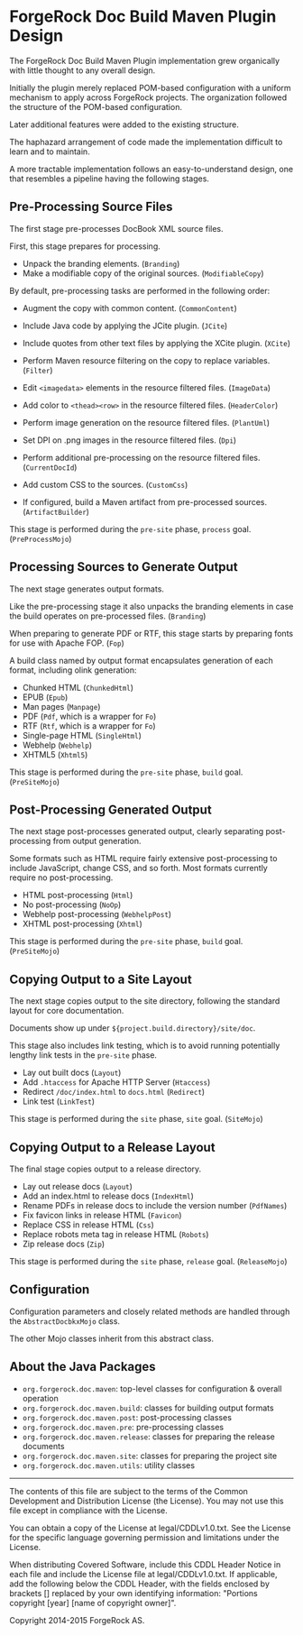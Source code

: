 # ForgeRock Doc Build Maven Plugin Design

The ForgeRock Doc Build Maven Plugin implementation grew organically
with little thought to any overall design.

Initially the plugin merely replaced POM-based configuration
with a uniform mechanism to apply across ForgeRock projects.
The organization followed the structure of the POM-based configuration.

Later additional features were added to the existing structure.

The haphazard arrangement of code made the implementation
difficult to learn and to maintain.

A more tractable implementation follows an easy-to-understand design,
one that resembles a pipeline having the following stages.

## Pre-Processing Source Files

The first stage pre-processes DocBook XML source files.

First, this stage prepares for processing.

*  Unpack the branding elements. (`Branding`)
*  Make a modifiable copy of the original sources. (`ModifiableCopy`)

By default, pre-processing tasks are performed in the following order:

*  Augment the copy with common content. (`CommonContent`)
*  Include Java code by applying the JCite plugin. (`JCite`)
*  Include quotes from other text files by applying the XCite plugin. (`XCite`)
*  Perform Maven resource filtering on the copy to replace variables. (`Filter`)
*  Edit `<imagedata>` elements in the resource filtered files. (`ImageData`)
*  Add color to `<thead><row>` in the resource filtered files. (`HeaderColor`)
*  Perform image generation on the resource filtered files. (`PlantUml`)
*  Set DPI on .png images in the resource filtered files. (`Dpi`)
*  Perform additional pre-processing on the resource filtered files. (`CurrentDocId`)
*  Add custom CSS to the sources. (`CustomCss`)

*  If configured, build a Maven artifact from pre-processed sources. (`ArtifactBuilder`)

This stage is performed during the `pre-site` phase, `process` goal. (`PreProcessMojo`)

## Processing Sources to Generate Output

The next stage generates output formats.

Like the pre-processing stage it also unpacks the branding elements
in case the build operates on pre-processed files. (`Branding`)

When preparing to generate PDF or RTF,
this stage starts by preparing fonts for use with Apache FOP. (`Fop`)

A build class named by output format encapsulates generation of each format,
including olink generation:

*  Chunked HTML (`ChunkedHtml`)
*  EPUB (`Epub`)
*  Man pages (`Manpage`)
*  PDF (`Pdf`, which is a wrapper for `Fo`)
*  RTF (`Rtf`, which is a wrapper for `Fo`)
*  Single-page HTML (`SingleHtml`)
*  Webhelp (`Webhelp`)
*  XHTML5 (`Xhtml5`)

This stage is performed during the `pre-site` phase, `build` goal. (`PreSiteMojo`)

## Post-Processing Generated Output

The next stage post-processes generated output,
clearly separating post-processing from output generation.

Some formats such as HTML require fairly extensive post-processing
to include JavaScript, change CSS, and so forth.
Most formats currently require no post-processing.

*  HTML post-processing (`Html`)
*  No post-processing (`NoOp`)
*  Webhelp post-processing (`WebhelpPost`)
*  XHTML post-processing (`Xhtml`)

This stage is performed during the `pre-site` phase, `build` goal. (`PreSiteMojo`)

## Copying Output to a Site Layout

The next stage copies output to the site directory,
following the standard layout for core documentation.

Documents show up under `${project.build.directory}/site/doc`.

This stage also includes link testing,
which is to avoid running potentially lengthy link tests in the `pre-site` phase.

*  Lay out built docs (`Layout`)
*  Add `.htaccess` for Apache HTTP Server (`Htaccess`)
*  Redirect `/doc/index.html` to `docs.html` (`Redirect`)
*  Link test (`LinkTest`)

This stage is performed during the `site` phase, `site` goal. (`SiteMojo`)

## Copying Output to a Release Layout

The final stage copies output to a release directory.

*  Lay out release docs (`Layout`)
*  Add an index.html to release docs (`IndexHtml`)
*  Rename PDFs in release docs to include the version number (`PdfNames`)
*  Fix favicon links in release HTML (`Favicon`)
*  Replace CSS in release HTML (`Css`)
*  Replace robots meta tag in release HTML (`Robots`)
*  Zip release docs (`Zip`)

This stage is performed during the `site` phase, `release` goal. (`ReleaseMojo`)


## Configuration

Configuration parameters and closely related methods
are handled through the `AbstractDocbkxMojo` class.

The other Mojo classes inherit from this abstract class.


## About the Java Packages

*  `org.forgerock.doc.maven`: top-level classes for configuration & overall operation
*  `org.forgerock.doc.maven.build`: classes for building output formats
*  `org.forgerock.doc.maven.post`: post-processing classes
*  `org.forgerock.doc.maven.pre`: pre-processing classes
*  `org.forgerock.doc.maven.release`: classes for preparing the release documents
*  `org.forgerock.doc.maven.site`: classes for preparing the project site
*  `org.forgerock.doc.maven.utils`: utility classes


* * *

The contents of this file are subject to the terms of the Common Development and
Distribution License (the License). You may not use this file except in compliance with the
License.

You can obtain a copy of the License at legal/CDDLv1.0.txt. See the License for the
specific language governing permission and limitations under the License.

When distributing Covered Software, include this CDDL Header Notice in each file and include
the License file at legal/CDDLv1.0.txt. If applicable, add the following below the CDDL
Header, with the fields enclosed by brackets [] replaced by your own identifying
information: "Portions copyright [year] [name of copyright owner]".

Copyright 2014-2015 ForgeRock AS.
